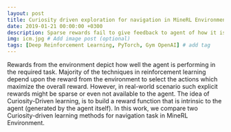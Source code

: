 ```yaml
---
layout: post
title: Curiosity driven exploration for navigation in MineRL Environment
date: 2019-01-21 00:00:00 +0300
description: Sparse rewards fail to give feedback to agent of how it is performing. In this work, we compare two Curiosity-driven learning methods for navigation task in MineRL Environment.   
img: icm.jpg # Add image post (optional)
tags: [Deep Reinforcement Learning, PyTorch, Gym OpenAI] # add tag
---
```

Rewards  from  the  environment  depict  how  well  the agent is performing in the required task. Majority of the  techniques  in  reinforcement  learning  depend  upon the  reward  from  the  environment  to  select  the  actions which  maximize  the  overall  reward.  However,  in  real-world scenario such explicit rewards might be sparse or even not available to the agent. The idea of Curiosity-Driven learning, is to build a reward function that is intrinsic to the agent (generated by the agent itself). In this work, we compare two Curiosity-driven learning methods for navigation task in MineRL Environment. 

